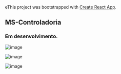 eThis project was bootstrapped with [Create React App](https://github.com/facebook/create-react-app).

## MS-Controladoria
### Em desenvolvimento.


![image](https://github.com/user-attachments/assets/85ecf80d-ff15-4bef-ad17-e5f3e617b4b2)


![image](https://github.com/user-attachments/assets/42f88440-46fd-47bf-a077-1a828ca81d5a)


![image](https://github.com/user-attachments/assets/0109a9f3-672e-4029-8cc9-a19d60bffb1c)

